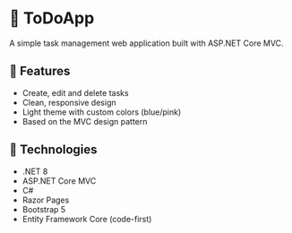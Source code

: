 ﻿# 📝 ToDoApp

A simple task management web application built with ASP.NET Core MVC.

## 🔹 Features

- Create, edit and delete tasks
- Clean, responsive design
- Light theme with custom colors (blue/pink)
- Based on the MVC design pattern

## 🔧 Technologies

- .NET 8
- ASP.NET Core MVC
- C#
- Razor Pages
- Bootstrap 5
- Entity Framework Core (code-first)

